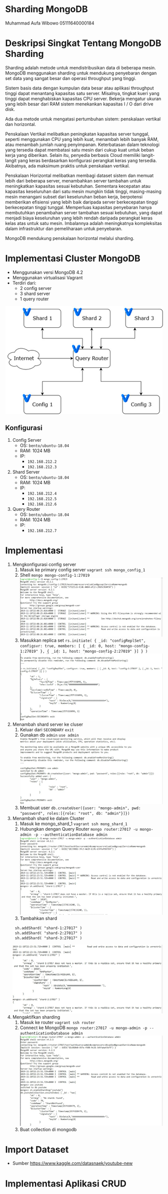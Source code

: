 # Sharding MongoDB
 
 Muhammad Aufa Wibowo 05111640000184

# Deskripsi Singkat Tentang MongoDB Sharding
Sharding adalah metode untuk mendistribusikan data di beberapa mesin. MongoDB menggunakan sharding untuk mendukung penyebaran dengan set data yang sangat besar dan operasi throughput yang tinggi.

Sistem basis data dengan kumpulan data besar atau aplikasi throughput tinggi dapat menantang kapasitas satu server. Misalnya, tingkat kueri yang tinggi dapat menghabiskan kapasitas CPU server. Bekerja mengatur ukuran yang lebih besar dari RAM sistem menekankan kapasitas I / O dari drive disk.

Ada dua metode untuk mengatasi pertumbuhan sistem: penskalaan vertikal dan horizontal.

Penskalaan Vertikal melibatkan peningkatan kapasitas server tunggal, seperti menggunakan CPU yang lebih kuat, menambah lebih banyak RAM, atau menambah jumlah ruang penyimpanan. Keterbatasan dalam teknologi yang tersedia dapat membatasi satu mesin dari cukup kuat untuk beban kerja yang diberikan. Selain itu, penyedia berbasis Cloud memiliki langit-langit yang keras berdasarkan konfigurasi perangkat keras yang tersedia. Akibatnya, ada maksimum praktis untuk penskalaan vertikal.

Penskalaan Horizontal melibatkan membagi dataset sistem dan memuat lebih dari beberapa server, menambahkan server tambahan untuk meningkatkan kapasitas sesuai kebutuhan. Sementara kecepatan atau kapasitas keseluruhan dari satu mesin mungkin tidak tinggi, masing-masing mesin menangani subset dari keseluruhan beban kerja, berpotensi memberikan efisiensi yang lebih baik daripada server berkecepatan tinggi berkecepatan tinggi tunggal. Memperluas kapasitas penyebaran hanya membutuhkan penambahan server tambahan sesuai kebutuhan, yang dapat menjadi biaya keseluruhan yang lebih rendah daripada perangkat keras kelas atas untuk satu mesin. Imbalannya adalah meningkatnya kompleksitas dalam infrastruktur dan pemeliharaan untuk penyebaran.

MongoDB mendukung penskalaan horizontal melalui sharding.

# Implementasi Cluster MongoDB
- Menggunakan versi MongoDB 4.2
- Menggunakan virtualisasi Vagrant
- Terdiri dari:
    - 2 config server
    - 3 shard server
    - 1 query router

![gambar](img/main.jpg)

## Konfigurasi
1. Config Server
   - OS: `bento/ubuntu-18.04`
   - RAM: 1024 MB
   - IP:
     -  `192.168.212.2`
     -  `192.168.212.3`
2. Shard Server
   - OS: `bento/ubuntu-18.04`
   - RAM: 1024 MB
   - IP:
     -  `192.168.212.4`
     -  `192.168.212.5`
     -  `192.168.212.6`
3. Query Router
   - OS: `bento/ubuntu-18.04`
   - RAM: 1024 MB
   - IP:
     -  `192.168.212.7`

# Implementasi
1. Mengkonfigurasi config server
   1. Masuk ke primary config server
        `vagrant ssh mongo_config_1`
   2. Shell
        `mongo mongo-config-1:27019`
    ![gambar](img/1.JPG)
   3. Masukkan replica set
        `rs.initiate( { _id: "configReplSet", configsvr: true, members: [ { _id: 0, host: "mongo-config-1:27019" }, { _id: 1, host: "mongo-config-2:27019" }] } )`
        ![gambar](img/2.JPG)
2. Menambah shard server ke cluser
   1. Keluar dari `SECONDARY`
   `exit`
   2. Gunakan db `admin`
   `use admin`
       ![gambar](img/4.JPG)
   3. Membuat user
   `db.createUser({user: "mongo-admin", pwd: "password", roles:[{role: "root", db: "admin"}]})`
3. Menambah shard ke dalam Cluster
   1. Masuk ke mongo_shard_1
   `vagrant ssh mong_shard_1`
   2. Hubungkan dengan Query Router
   `mongo router:27017 -u mongo-admin -p --authenticationDatabase admin`
       ![gambar](img/5.JPG)
   3. Tambahkan shard
   ```
    sh.addShard( "shard-1:27017" )
    sh.addShard( "shard-2:27017" )
    sh.addShard( "shard-3:27017" )
   ```
    ![gambar](img/6.JPG)
4. Mengaktifkan sharding
    1. Masuk ke router
   `vagrant ssh router`
    2. Connect ke MongoDB
   `mongo router:27017 -u mongo-admin -p --authenticationDatabase admin`
       ![gambar](img/8.JPG)
    3. Buat collection di mongodb

# Import Dataset
- Sumber https://www.kaggle.com/datasnaek/youtube-new

# Implementasi Aplikasi CRUD


